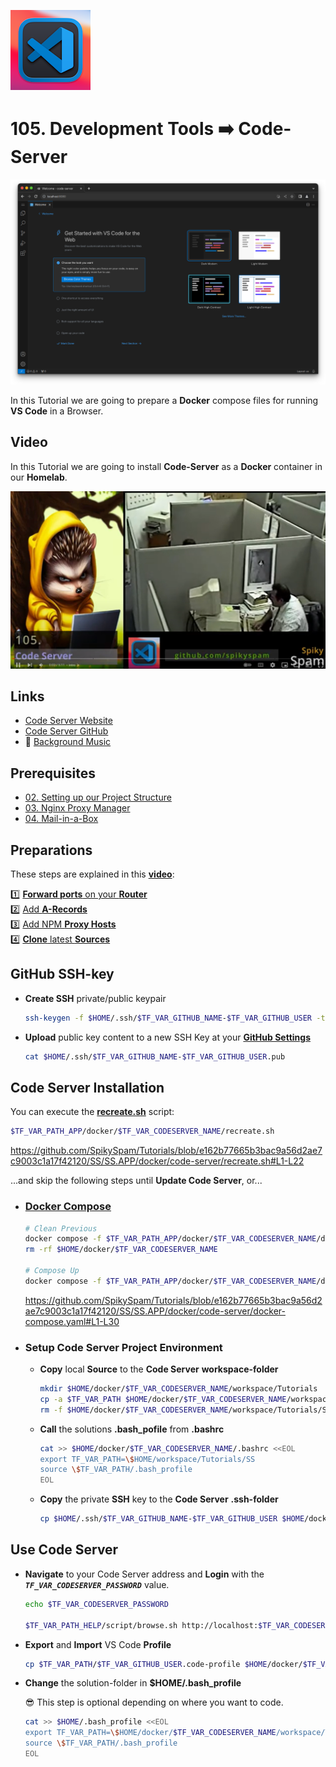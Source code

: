 ![Code Server](_assets/images/code-server.png)
# 105. Development Tools ➡️ Code-Server

![Code Server Banner](_assets/images/code-server-banner.png)

In this Tutorial we are going to prepare a **Docker** compose files for running **VS Code** in a Browser.

## Video

In this Tutorial we are going to install **Code-Server** as a **Docker** container in our **Homelab**.

[![Video](_assets/images/code-server-video.png)](https://youtu.be/XXXXXXXXXXXXXX)

## Links

- [Code Server Website](https://coder.com)
- [Code Server GitHub](https://github.com/linuxserver/docker-code-server)
- 🎺 [Background Music](https://freesound.org/people/tyops/sounds/401167)

## Prerequisites

- [02. Setting up our Project Structure](../../02_setting_up_our_project_structure/README.md)
- [03. Nginx Proxy Manager](../../03_nginx_proxy_manager/README.md)
- [04. Mail-in-a-Box](../../04_mail_in_a_box/README.md)

## Preparations

These steps are explained in this **[video](https://youtu.be/8UoNDwNV4R8)**:

1️⃣ [**Forward ports** on your **Router**](../05_databases/README.md#forward-ports-router) \
2️⃣ [Add **A-Records**](../05_databases/README.md#add-a-record) \
3️⃣ [Add NPM **Proxy Hosts**](../05_databases/README.md#npm-proxy-host) \
4️⃣ [**Clone** latest **Sources**](../05_databases/README.md#latest-sources)

## GitHub SSH-key

- **Create SSH** private/public keypair

  ```bash
  ssh-keygen -f $HOME/.ssh/$TF_VAR_GITHUB_NAME-$TF_VAR_GITHUB_USER -t ed25519 -C $TF_VAR_GITHUB_EMAIL
  ```

- **Upload** public key content to a new SSH Key at your **[GitHub Settings](https://github.com/settings/keys)**

  ```bash
  cat $HOME/.ssh/$TF_VAR_GITHUB_NAME-$TF_VAR_GITHUB_USER.pub
  ```

## Code Server Installation

You can execute the **[recreate.sh](../../SS/SS.APP/docker/code-server/recreate.sh)** script:

```bash
$TF_VAR_PATH_APP/docker/$TF_VAR_CODESERVER_NAME/recreate.sh
```

https://github.com/SpikySpam/Tutorials/blob/e162b77665b3bac9a56d2ae7c9003c1a17f42120/SS/SS.APP/docker/code-server/recreate.sh#L1-L22

...and skip the following steps until **Update Code Server**, or...

- ### [Docker Compose](../SS/S#S.APP/docker/code-server/docker-compose.yaml)

  ```bash
  # Clean Previous
  docker compose -f $TF_VAR_PATH_APP/docker/$TF_VAR_CODESERVER_NAME/docker-compose.yaml down
  rm -rf $HOME/docker/$TF_VAR_CODESERVER_NAME

  # Compose Up
  docker compose -f $TF_VAR_PATH_APP/docker/$TF_VAR_CODESERVER_NAME/docker-compose.yaml up -d --wait --build
  ```

  https://github.com/SpikySpam/Tutorials/blob/e162b77665b3bac9a56d2ae7c9003c1a17f42120/SS/SS.APP/docker/code-server/docker-compose.yaml#L1-L30

- ### Setup Code Server Project Environment

  - **Copy** local **Source** to the **Code Server** **workspace-folder**

    ```bash
    mkdir $HOME/docker/$TF_VAR_CODESERVER_NAME/workspace/Tutorials
    cp -a $TF_VAR_PATH $HOME/docker/$TF_VAR_CODESERVER_NAME/workspace/Tutorials
    rm -f $HOME/docker/$TF_VAR_CODESERVER_NAME/workspace/Tutorials/SS/SS/CLI/*.exe
    ```

  - **Call** the solutions **.bash_pofile** from **.bashrc**

    ```bash
    cat >> $HOME/docker/$TF_VAR_CODESERVER_NAME/.bashrc <<EOL
    export TF_VAR_PATH=\$HOME/workspace/Tutorials/SS
    source \$TF_VAR_PATH/.bash_profile
    EOL
    ```

  - **Copy** the private **SSH** key to the **Code Server** **.ssh-folder**

    ```bash
    cp $HOME/.ssh/$TF_VAR_GITHUB_NAME-$TF_VAR_GITHUB_USER $HOME/docker/${TF_VAR_CODESERVER_NAME}/.ssh/$TF_VAR_GITHUB_NAME-$TF_VAR_GITHUB_USER
    ```


## Use Code Server

- **Navigate** to your Code Server address and **Login** with the ***`TF_VAR_CODESERVER_PASSWORD`*** value.

  ```bash
  echo $TF_VAR_CODESERVER_PASSWORD

  $TF_VAR_PATH_HELP/script/browse.sh http://localhost:$TF_VAR_CODESERVER_PORT_EXT
  ```

- **Export** and **Import** VS Code **Profile**

  ```bash
  cp $TF_VAR_PATH/$TF_VAR_GITHUB_USER.code-profile $HOME/docker/$TF_VAR_CODESERVER_NAME/.config/code-server
  ```

- **Change** the solution-folder in **$HOME/.bash_profile**

  😎 This step is optional depending on where you want to code.

  ```bash
  cat >> $HOME/.bash_profile <<EOL
  export TF_VAR_PATH=\$HOME/docker/$TF_VAR_CODESERVER_NAME/workspace/Tutorials/SS
  source \$TF_VAR_PATH/.bash_profile
  EOL
  ```